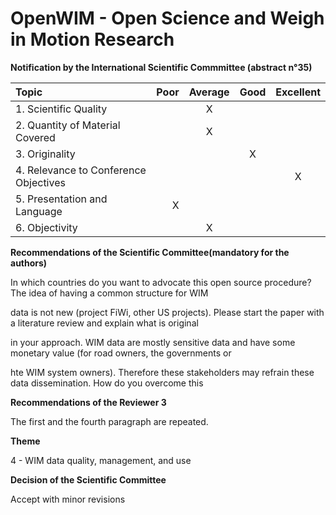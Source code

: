 
# OpenWIM - Open Science and Weigh in Motion Research

**Notification by the International Scientific Commmittee (abstract n°35)**


| Topic | Poor | Average | Good | Excellent |
|:------|-----:|:-------:|:----:|:---------:|
| 1. Scientific Quality| |X| | |
| 2. Quantity of Material Covered| |X| | |
| 3. Originality| | |X| |
| 4. Relevance to Conference Objectives| | | |X|
| 5. Presentation and Language|X| | | |
| 6. Objectivity| |X| | |

**Recommendations of the Scientific Committee(mandatory for the authors)**

In which countries do you want to advocate this open source procedure? The idea of having a common structure for WIM

data is not new (project FiWi, other US projects). Please start the paper with a literature review and explain what is original

in your approach. WIM data are mostly sensitive data and have some monetary value (for road owners, the governments or

hte WIM system owners). Therefore these stakeholders may refrain these data dissemination. How do you overcome this

**Recommendations of the Reviewer 3**

The first and the fourth paragraph are repeated.

**Theme**

4 - WIM data quality, management, and use

**Decision of the Scientific Committee**

Accept with minor revisions